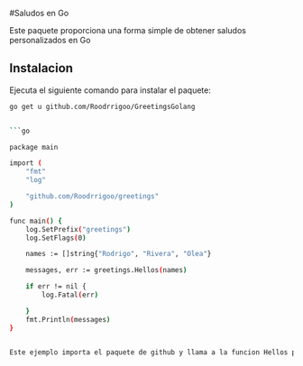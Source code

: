 #Saludos en Go

Este paquete proporciona una forma simple de obtener saludos personalizados en Go


## Instalacion

Ejecuta el siguiente comando para instalar el paquete:
```bash
go get u github.com/Roodrrigoo/GreetingsGolang


```go

package main

import (
	"fmt"
	"log"

	"github.com/Roodrrigoo/greetings"
)

func main() {
	log.SetPrefix("greetings")
	log.SetFlags(0)

	names := []string{"Rodrigo", "Rivera", "Olea"}

	messages, err := greetings.Hellos(names)

	if err != nil {
		log.Fatal(err)

	}
	fmt.Println(messages)
}


Este ejemplo importa el paquete de github y llama a la funcion Hellos para un saludo multiple, si ocurre un error se imprime el mensaje de error
